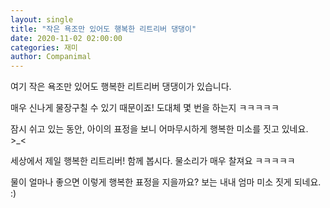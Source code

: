 ```yaml
---
layout: single
title: "작은 욕조만 있어도 행복한 리트리버 댕댕이"
date: 2020-11-02 02:00:00
categories: 재미
author: Companimal
---
```


여기 작은 욕조만 있어도 행복한 리트리버 댕댕이가 있습니다.

매우 신나게 물장구칠 수 있기 때문이죠! 도대체 몇 번을 하는지 ㅋㅋㅋㅋㅋ

잠시 쉬고 있는 동안, 아이의 표정을 보니 어마무시하게 행복한 미소를 짓고 있네요. &gt;\_&lt;

세상에서 제일 행복한 리트리버! 함께 봅시다. 물소리가 매우 찰져요 ㅋㅋㅋㅋㅋ

물이 얼마나 좋으면 이렇게 행복한 표정을 지을까요? 보는 내내 엄마 미소 짓게 되네요. :)
